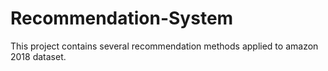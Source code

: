 # Recommendation-System
This project contains several recommendation methods applied to amazon 2018 dataset. 
